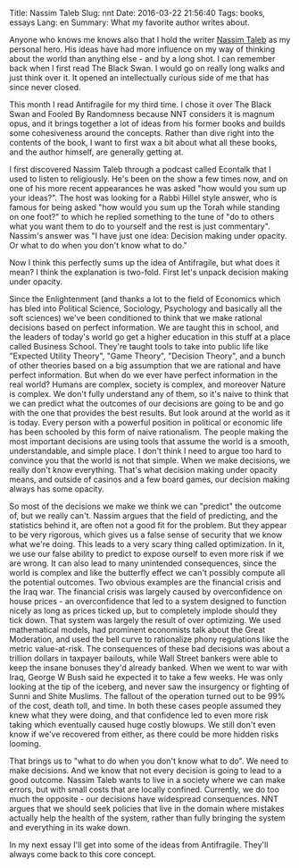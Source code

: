 Title: Nassim Taleb
Slug: nnt
Date: 2016-03-22 21:56:40
Tags: books, essays
Lang: en
Summary: What my favorite author writes about.

Anyone who knows me knows also that I hold the writer [Nassim Taleb](https://twitter.com/nntaleb) as my personal hero. His ideas have had more influence on my way of thinking about the world than anything else - and by a long shot. I can remember back when I first read The Black Swan. I would go on really long walks and just think over it. It opened an intellectually curious side of me that has since never closed.

This month I read Antifragile for my third time. I chose it over The Black Swan and Fooled By Randomness because NNT considers it is magnum opus, and it brings together a lot of ideas from his former books and builds some cohesiveness around the concepts. Rather than dive right into the contents of the book, I want to first wax a bit about what all these books, and the author himself, are generally getting at.

I first discovered Nassim Taleb through a podcast called Econtalk that I used to listen to religiously. He's been on the show a few times now, and on one of his more recent appearances he was asked "how would you sum up your ideas?". The host was looking for a Rabbi Hillel style answer, who is famous for being asked "how would you sum up the Torah while standing on one foot?" to which he replied something to the tune of "do to others what you want them to do to yourself and the rest is just commentary". Nassim's answer was "I have just one idea: Decision making under opacity. Or what to do when you don't know what to do."

Now I think this perfectly sums up the idea of Antifragile, but what does it mean? I think the explanation is two-fold. First let's unpack decision making under opacity.

Since the Enlightenment (and thanks a lot to the field of Economics which has bled into Political Science, Sociology, Psychology and basically all the soft sciences) we've been conditioned to think that we make rational decisions based on perfect information. We are taught this in school, and the leaders of today's world go get a higher education in this stuff at a place called Business School. They're taught tools to take into public life like "Expected Utility Theory", "Game Theory", "Decision Theory", and a bunch of other theories based on a big assumption that we are rational and have perfect information. But when do we ever have perfect information in the real world? Humans are complex, society is complex, and moreover Nature is complex. We don't fully understand any of them, so it's naive to think that we can predict what the outcomes of our decisions are going to be and go with the one that provides the best results. But look around at the world as it is today. Every person with a powerful position in political or economic life has been schooled by this form of naive rationalism. The people making the most important decisions are using tools that assume the world is a smooth, understandable, and simple place. I don't think I need to argue too hard to convince you that the world is not that simple. When we make decisions, we really don't know everything. That's what decision making under opacity means, and outside of casinos and a few board games, our decision making always has some opacity.

So most of the decisions we make we think we can "predict" the outcome of, but we really can't. Nassim argues that the field of predicting, and the statistics behind it, are often not a good fit for the problem. But they appear to be very rigorous, which gives us a false sense of security that we know what we're doing. This leads to a very scary thing called optimization. In it, we use our false ability to predict to expose ourself to even more risk if we are wrong. It can also lead to many unintended consequences, since the world is complex and like the butterfly effect we can't possibly compute all the potential outcomes. Two obvious examples are the financial crisis and the Iraq war. The financial crisis was largely caused by overconfidence on house prices - an overconfidence that led to a system designed to function nicely as long as prices ticked up, but to completely implode should they tick down. That system was largely the result of over optimizing. We used mathematical models, had prominent economists talk about the Great Moderation, and used the bell curve to rationalize phony regulations like the metric value-at-risk. The consequences of these bad decisions was about a trillion dollars in taxpayer bailouts, while Wall Street bankers were able to keep the insane bonuses they'd already banked. When we went to war with Iraq, George W Bush said he expected it to take a few weeks. He was only looking at the tip of the iceberg, and never saw the insurgency or fighting of Sunni and Shite Muslims. The fallout of the operation turned out to be 99% of the cost, death toll, and time. In both these cases people assumed they knew what they were doing, and that confidence led to even more risk taking which eventually caused huge costly blowups. We still don't even know if we've recovered from either, as there could be more hidden risks looming.

That brings us to "what to do when you don't know what to do". We need to make decisions. And we know that not every decision is going to lead to a good outcome. Nassim Taleb wants to live in a society where we can make errors, but with small costs that are locally confined. Currently, we do too much the opposite - our decisions have widespread consequences. NNT argues that we should seek policies that live in the domain where mistakes actually help the health of the system, rather than fully bringing the system and everything in its wake down.

In my next essay I'll get into some of the ideas from Antifragile. They'll always come back to this core concept.

